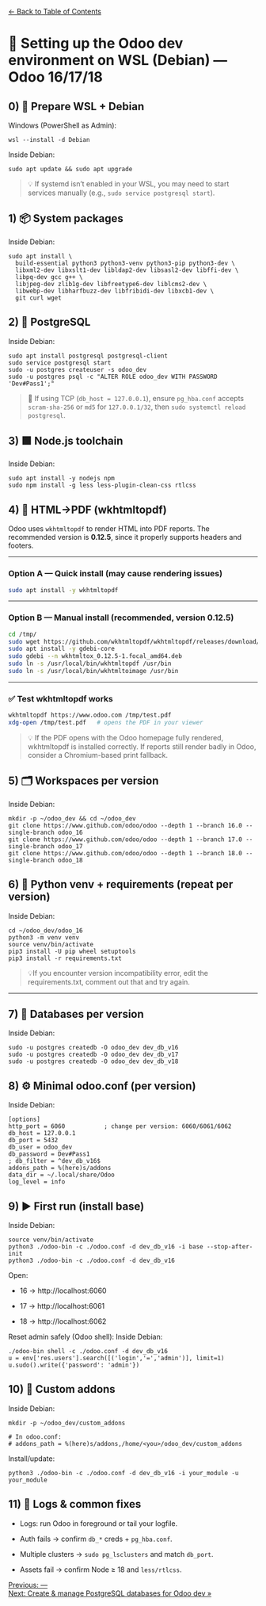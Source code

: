 [← Back to Table of Contents](../README.md#table-of-contents)

# 🐧 Setting up the Odoo dev environment on WSL (Debian) — Odoo 16/17/18

## 0) 🧰 Prepare WSL + Debian
Windows (PowerShell as Admin):
```
wsl --install -d Debian
```

Inside Debian:
```
sudo apt update && sudo apt upgrade
```
>💡 If systemd isn’t enabled in your WSL, you may need to start services manually (e.g., `sudo service postgresql start`).

## 1) 📦 System packages
Inside Debian:
```
sudo apt install \
  build-essential python3 python3-venv python3-pip python3-dev \
  libxml2-dev libxslt1-dev libldap2-dev libsasl2-dev libffi-dev \
  libpq-dev gcc g++ \
  libjpeg-dev zlib1g-dev libfreetype6-dev liblcms2-dev \
  libwebp-dev libharfbuzz-dev libfribidi-dev libxcb1-dev \
  git curl wget
```
## 2) 🐘 PostgreSQL
Inside Debian:
```
sudo apt install postgresql postgresql-client
sudo service postgresql start
sudo -u postgres createuser -s odoo_dev
sudo -u postgres psql -c "ALTER ROLE odoo_dev WITH PASSWORD 'Dev#Pass1';"
```
>🔐 If using TCP (`db_host = 127.0.0.1`), ensure `pg_hba.conf` accepts `scram-sha-256` or `md5` for `127.0.0.1/32`, then `sudo systemctl reload postgresql`.

## 3) 🟩 Node.js toolchain
Inside Debian:
```
sudo apt install -y nodejs npm
sudo npm install -g less less-plugin-clean-css rtlcss
```

## 4) 📄 HTML→PDF (wkhtmltopdf)

Odoo uses `wkhtmltopdf` to render HTML into PDF reports.
The recommended version is **0.12.5**, since it properly supports headers and footers.

---

### Option A — Quick install (may cause rendering issues)

```bash
sudo apt install -y wkhtmltopdf
```

---

### Option B — Manual install (recommended, version 0.12.5)

```bash
cd /tmp/
sudo wget https://github.com/wkhtmltopdf/wkhtmltopdf/releases/download/0.12.5/wkhtmltox_0.12.5-1.focal_amd64.deb
sudo apt install -y gdebi-core
sudo gdebi --n wkhtmltox_0.12.5-1.focal_amd64.deb
sudo ln -s /usr/local/bin/wkhtmltopdf /usr/bin
sudo ln -s /usr/local/bin/wkhtmltoimage /usr/bin
```

---

### ✅ Test wkhtmltopdf works

```bash
wkhtmltopdf https://www.odoo.com /tmp/test.pdf
xdg-open /tmp/test.pdf   # opens the PDF in your viewer
```

>💡 If the PDF opens with the Odoo homepage fully rendered, wkhtmltopdf is installed correctly.
If reports still render badly in Odoo, consider a Chromium-based print fallback.


## 5) 🗂️ Workspaces per version
Inside Debian:
```
mkdir -p ~/odoo_dev && cd ~/odoo_dev
git clone https://www.github.com/odoo/odoo --depth 1 --branch 16.0 --single-branch odoo_16
git clone https://www.github.com/odoo/odoo --depth 1 --branch 17.0 --single-branch odoo_17
git clone https://www.github.com/odoo/odoo --depth 1 --branch 18.0 --single-branch odoo_18

```
## 6) 🐍 Python venv + requirements (repeat per version)
Inside Debian:
```
cd ~/odoo_dev/odoo_16
python3 -m venv venv
source venv/bin/activate
pip3 install -U pip wheel setuptools
pip3 install -r requirements.txt
```
>💡If you encounter version incompatibility error, edit the requirements.txt,
  comment out that and try again.

---

## 7) 🧱 Databases per version
Inside Debian:
```
sudo -u postgres createdb -O odoo_dev dev_db_v16
sudo -u postgres createdb -O odoo_dev dev_db_v17
sudo -u postgres createdb -O odoo_dev dev_db_v18
```
## 8) ⚙️ Minimal odoo.conf (per version)
Inside Debian:
```
[options]
http_port = 6060           ; change per version: 6060/6061/6062
db_host = 127.0.0.1
db_port = 5432
db_user = odoo_dev
db_password = Dev#Pass1
; db_filter = ^dev_db_v16$
addons_path = %(here)s/addons
data_dir = ~/.local/share/Odoo
log_level = info
```
## 9) ▶️ First run (install base)
Inside Debian:
```
source venv/bin/activate
python3 ./odoo-bin -c ./odoo.conf -d dev_db_v16 -i base --stop-after-init
python3 ./odoo-bin -c ./odoo.conf -d dev_db_v16
```
Open:

* 16 → http://localhost:6060

* 17 → http://localhost:6061

* 18 → http://localhost:6062

Reset admin safely (Odoo shell):
Inside Debian:
```
./odoo-bin shell -c ./odoo.conf -d dev_db_v16
u = env['res.users'].search([('login','=','admin')], limit=1)
u.sudo().write({'password': 'admin'})
```

## 10) 🧩 Custom addons
Inside Debian:
```
mkdir -p ~/odoo_dev/custom_addons

# In odoo.conf:
# addons_path = %(here)s/addons,/home/<you>/odoo_dev/custom_addons
```
Install/update:
```
python3 ./odoo-bin -c ./odoo.conf -d dev_db_v16 -i your_module -u your_module
```

## 11) 🔎 Logs & common fixes
* Logs: run Odoo in foreground or tail your logfile.

* Auth fails → confirm `db_*` creds + `pg_hba.conf`.

* Multiple clusters → `sudo pg_lsclusters` and match `db_port`.

* Assets fail → confirm Node ≥ 18 and `less/rtlcss`.

[Previous: —]( )                                                                                                                                                     
[Next: Create & manage PostgreSQL databases for Odoo dev »](02-create-manage-postgres-odoo.md)
